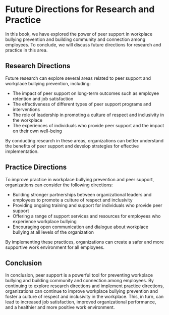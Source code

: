 # Future Directions for Research and Practice

In this book, we have explored the power of peer support in workplace bullying prevention and building community and connection among employees. To conclude, we will discuss future directions for research and practice in this area.

Research Directions
-------------------

Future research can explore several areas related to peer support and workplace bullying prevention, including:

* The impact of peer support on long-term outcomes such as employee retention and job satisfaction
* The effectiveness of different types of peer support programs and interventions
* The role of leadership in promoting a culture of respect and inclusivity in the workplace
* The experiences of individuals who provide peer support and the impact on their own well-being

By conducting research in these areas, organizations can better understand the benefits of peer support and develop strategies for effective implementation.

Practice Directions
-------------------

To improve practice in workplace bullying prevention and peer support, organizations can consider the following directions:

* Building stronger partnerships between organizational leaders and employees to promote a culture of respect and inclusivity
* Providing ongoing training and support for individuals who provide peer support
* Offering a range of support services and resources for employees who experience workplace bullying
* Encouraging open communication and dialogue about workplace bullying at all levels of the organization

By implementing these practices, organizations can create a safer and more supportive work environment for all employees.

Conclusion
----------

In conclusion, peer support is a powerful tool for preventing workplace bullying and building community and connection among employees. By continuing to explore research directions and implement practice directions, organizations can continue to improve workplace bullying prevention and foster a culture of respect and inclusivity in the workplace. This, in turn, can lead to increased job satisfaction, improved organizational performance, and a healthier and more positive work environment.
